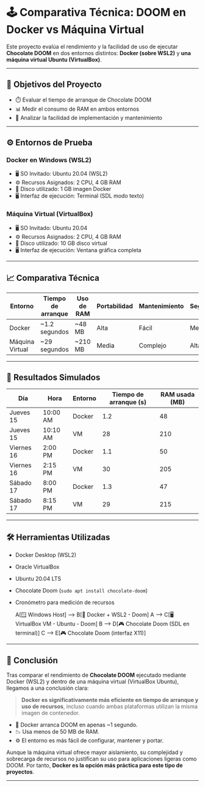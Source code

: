 # 🕹️ Comparativa Técnica: DOOM en Docker vs Máquina Virtual

Este proyecto evalúa el rendimiento y la facilidad de uso de ejecutar **Chocolate DOOM** en dos entornos distintos: **Docker (sobre WSL2)** y **una máquina virtual Ubuntu (VirtualBox)**.

---

## 🎯 Objetivos del Proyecto

- ⏱️ Evaluar el tiempo de arranque de Chocolate DOOM
- 📊 Medir el consumo de RAM en ambos entornos
- 🔧 Analizar la facilidad de implementación y mantenimiento

---

## ⚙️ Entornos de Prueba

### Docker en Windows (WSL2)
- 🖥️ SO Invitado: Ubuntu 20.04 (WSL2)
- ⚙️ Recursos Asignados: 2 CPU, 4 GB RAM
- 💾 Disco utilizado: 1 GB imagen Docker
- 🖥️ Interfaz de ejecución: Terminal (SDL modo texto)

### Máquina Virtual (VirtualBox)
- 🖥️ SO Invitado: Ubuntu 20.04
- ⚙️ Recursos Asignados: 2 CPU, 4 GB RAM
- 💾 Disco utilizado: 10 GB disco virtual
- 🖥️ Interfaz de ejecución: Ventana gráfica completa

---

## 📈 Comparativa Técnica

| Entorno      | Tiempo de arranque | Uso de RAM  | Portabilidad | Mantenimiento | Seguridad |
|--------------|--------------------|-------------|--------------|----------------|------------|
| Docker       | ~1.2 segundos      | ~48 MB      | Alta         | Fácil          | Media      |
| Máquina Virtual | ~29 segundos     | ~210 MB     | Media        | Complejo       | Alta       |

---

## 📅 Resultados Simulados

| Día       | Hora      | Entorno | Tiempo de arranque (s) | RAM usada (MB) |
|-----------|-----------|---------|-------------------------|----------------|
| Jueves 15 | 10:00 AM  | Docker  | 1.2                     | 48             |
| Jueves 15 | 10:10 AM  | VM      | 28                      | 210            |
| Viernes 16| 2:00 PM   | Docker  | 1.1                     | 50             |
| Viernes 16| 2:15 PM   | VM      | 30                      | 205            |
| Sábado 17 | 8:00 PM   | Docker  | 1.3                     | 47             |
| Sábado 17 | 8:15 PM   | VM      | 29                      | 215            |

---

## 🛠️ Herramientas Utilizadas

- Docker Desktop (WSL2)
- Oracle VirtualBox
- Ubuntu 20.04 LTS
- Chocolate Doom (`sudo apt install chocolate-doom`)
- Cronómetro para medición de recursos

    A[🪟 Windows Host] --> B[🐳 Docker + WSL2 - Doom]
    A --> C[🖥️ VirtualBox VM - Ubuntu - Doom]
    B --> D[🎮 Chocolate Doom (SDL en terminal)]
    C --> E[🎮 Chocolate Doom (interfaz X11)]



---

## 🧾 Conclusión

Tras comparar el rendimiento de **Chocolate DOOM** ejecutado mediante Docker (WSL2) y dentro de una máquina virtual (VirtualBox Ubuntu), llegamos a una conclusión clara:

> **Docker es significativamente más eficiente en tiempo de arranque y uso de recursos**, incluso cuando ambas plataformas utilizan la misma imagen de contenedor. 

- 🚀 Docker arranca DOOM en apenas ~1 segundo.
- 📉 Usa menos de 50 MB de RAM.
- ⚙️ El entorno es más fácil de configurar, mantener y portar.

Aunque la máquina virtual ofrece mayor aislamiento, su complejidad y sobrecarga de recursos no justifican su uso para aplicaciones ligeras como DOOM. Por tanto, **Docker es la opción más práctica para este tipo de proyectos**.

---